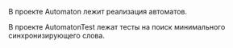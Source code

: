 В проекте Automaton лежит реализация автоматов.

В проекте AutomatonTest лежат тесты на поиск минимального синхронизирующего слова.